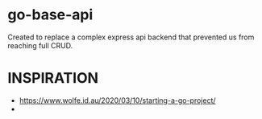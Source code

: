 # go-base-api

Created to replace a complex express api backend that prevented us from reaching full CRUD.

# INSPIRATION
* https://www.wolfe.id.au/2020/03/10/starting-a-go-project/
* 